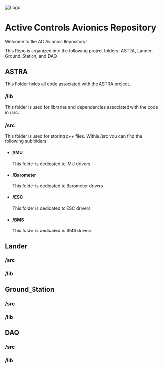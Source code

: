 ![Logo](https://purdueseds.space/wp-content/uploads/2022/02/PSP-ActiveControls-1Color-White.svg)  

# Active Controls Avionics Repository

Welcome to the AC Avionics Repository!

This Repo is organized into the following project folders:
ASTRA, Lander, Ground_Station, and DAQ

## ASTRA
This Folder holds all code associated with the ASTRA project.

### /lib
This folder is used for libraries and dependencies associated with the code in /src.
### /src
This folder is used for storing c++ files. Within /src you can find the following subfolders:
* #### /IMU
    This folder is dedicated to IMU drivers
* #### /Barometer
    This folder is dedicated to Barometer drivers
* #### /ESC
    This folder is dedicated to ESC drivers
* #### /BMS
    This folder is dedicated to BMS drivers

## Lander

### /src
### /lib

## Ground_Station

### /src
### /lib

## DAQ

### /src
### /lib





